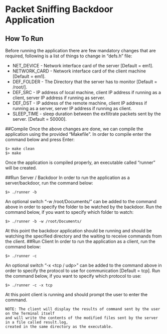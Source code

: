 Packet Sniffing Backdoor Application
=====================================
How To Run
-----------
Before running the application there are few mandatory changes that are required, following is a list of things to change in “defs.h” file: <br />
- NET_DEVICE - Network interface card of the server [Default = em1]. <br />
- NETWORK_CARD - Network interface card of the client machine [Default = em1]. <br />
- DEF_FOLDER - The Directory that the server has to monitor [Default = /root/]. <br />
- DEF_SRC - IP address of local machine, client IP address if running as a client, server IP address if running as server. <br />
- DEF_DST - IP address of the remote machine, client IP address if running as a server, server IP address if running as client. <br />
- SLEEP_TIME - sleep duration between the exfiltrate packets sent by the server. [Default = 50000]. <br />

##Compile
Once the above changes are done, we can compile the application using the provided “Makefile”. In order to compile enter the command below and press Enter:
```
$> make clean
$> make
```
Once the application is compiled properly, an executable called “runner” will be created.

##Run Server / Backdoor
In order to run the application as a server/backdoor, run the command below:
```
$> ./runner -b
```
An optional switch “-w /root/Documents/” can be added to the command above in order to specify the folder to be watched by the backdoor. Run the command below, if you want to specify which folder to watch:
```
$> ./runner -b -w /root/Documents/
```
At this point the backdoor application should be running and should be watching the specified directory and the waiting to receive commands from the client.
##Run Client
In order to run the application as a client, run the command below:
```
$> ./runner -c
```
An optional switch “-x <tcp / udp>” can be added to the command above in order to specify the protocol to use for communication [Default = tcp]. Run the command below, if you want to specify which protocol to use: 
```
$> ./runner -c -x tcp
```
At this point client is running and should prompt the user to enter the command.

```
NOTE: The client will display the results of command sent by the user on the Terminal itself
and will write the contents of the modified files sent by the server in a file called result.log,
created in the same directory as the executable. 
```
